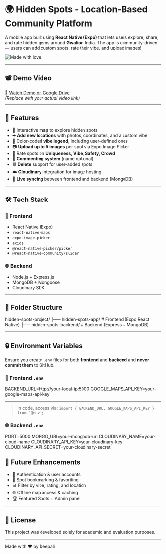 # 🌍 Hidden Spots - Location-Based Community Platform

A mobile app built using **React Native (Expo)** that lets users explore, share, and rate hidden gems around **Gwalior**, India. The app is community-driven — users can add custom spots, rate their vibe, and upload images!

<p align="left">
  <img alt="Made with love" src="https://img.shields.io/badge/Made%20with-%E2%9D%A4-red">
</p>

---

## 📽️ Demo Video

📎 [Watch Demo on Google Drive](https://drive.google.com/file/d/1YCAUSzitvNr-O4EXiMXQdiGSu2oKBJ0f/view?usp=sharing)  
*(Replace with your actual video link)*

---

## 🚀 Features

- 📍 Interactive **map** to explore hidden spots
- ➕ **Add new locations** with photos, coordinates, and a custom vibe
- 🌈 Color-coded **vibe legend**, including user-defined ones
- 📷 **Upload up to 5 images** per spot via Expo Image Picker
- 🌟 Rate spots on **Uniqueness, Vibe, Safety, Crowd**
- 💬 **Commenting system** (name optional)
- 🗑️ **Delete** support for user-added spots
- ☁️ **Cloudinary** integration for image hosting
- 🔄 **Live syncing** between frontend and backend (MongoDB)

---

## 🛠️ Tech Stack

### 📱 Frontend

- React Native (Expo)
- `react-native-maps`
- `expo-image-picker`
- `axios`
- `@react-native-picker/picker`
- `@react-native-community/slider`

### 🌐 Backend

- Node.js + Express.js
- MongoDB + Mongoose
- Cloudinary SDK

---

## 📂 Folder Structure

hidden-spots-project/
├── hidden-spots-app/ # Frontend (Expo React Native)
├── hidden-spots-backend/ # Backend (Express + MongoDB)


---

## 🔒 Environment Variables

Ensure you create `.env` files for both **frontend** and **backend** and **never commit them** to GitHub.

### 📱 Frontend `.env`

BACKEND_URL=http://your-local-ip:5000
GOOGLE_MAPS_API_KEY=your-google-maps-api-key

---


> In code, access via: `import { BACKEND_URL, GOOGLE_MAPS_API_KEY } from '@env';`

### 🌐 Backend `.env`

PORT=5000
MONGO_URI=your-mongodb-uri
CLOUDINARY_NAME=your-cloud-name
CLOUDINARY_API_KEY=your-cloudinary-key
CLOUDINARY_API_SECRET=your-cloudinary-secret

## 🧠 Future Enhancements

- 🔐 Authentication & user accounts  
- 🔖 Spot bookmarking & favoriting  
- 📊 Filter by vibe, rating, and location  
- 🌐 Offline map access & caching  
- 🏆 Featured Spots + Admin panel  

---

## 📄 License

This project was developed solely for academic and evaluation purposes.

---

Made with ❤️ by Deepali
